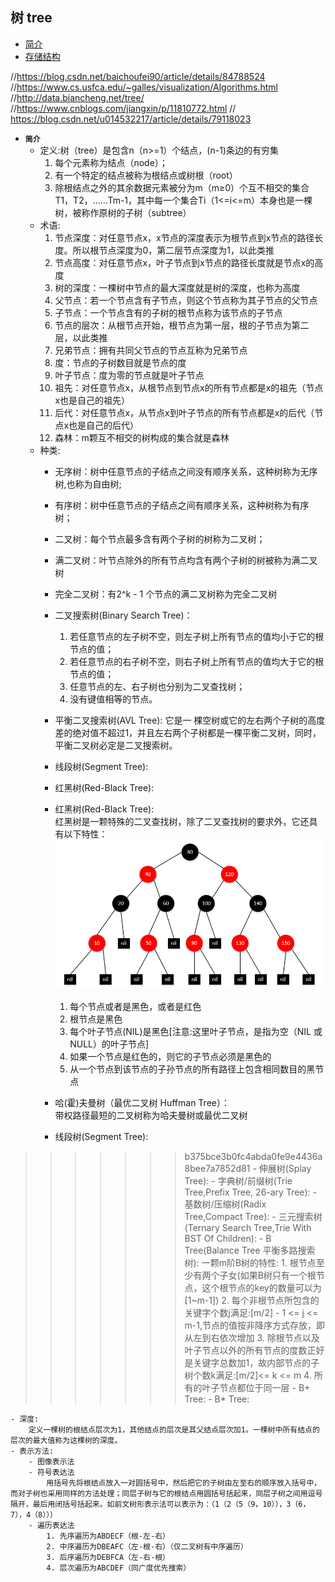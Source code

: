 ## 树 tree

- [简介](#1)
- [存储结构](#2) 


//https://blog.csdn.net/baichoufei90/article/details/84788524
//https://www.cs.usfca.edu/~galles/visualization/Algorithms.html
//http://data.biancheng.net/tree/
//https://www.cnblogs.com/jiangxin/p/11810772.html
// https://blog.csdn.net/u014532217/article/details/79118023

- <i id="1"></i>**`简介`**   
    - 定义:树（tree）是包含n（n>=1）个结点，(n-1)条边的有穷集
        1. 每个元素称为结点（node）；
        2. 有一个特定的结点被称为根结点或树根（root）
        3. 除根结点之外的其余数据元素被分为m（m≥0）个互不相交的集合T1，T2，……Tm-1，其中每一个集合Ti（1<=i<=m）本身也是一棵树，被称作原树的子树（subtree）
    - 术语:
        1. 节点深度：对任意节点x，x节点的深度表示为根节点到x节点的路径长度。所以根节点深度为0，第二层节点深度为1，以此类推
        2. 节点高度：对任意节点x，叶子节点到x节点的路径长度就是节点x的高度
        3. 树的深度：一棵树中节点的最大深度就是树的深度，也称为高度
        4. 父节点：若一个节点含有子节点，则这个节点称为其子节点的父节点
        5. 子节点：一个节点含有的子树的根节点称为该节点的子节点
        6. 节点的层次：从根节点开始，根节点为第一层，根的子节点为第二层，以此类推
        7. 兄弟节点：拥有共同父节点的节点互称为兄弟节点
        8. 度：节点的子树数目就是节点的度
        9. 叶子节点：度为零的节点就是叶子节点
        10. 祖先：对任意节点x，从根节点到节点x的所有节点都是x的祖先（节点x也是自己的祖先）
        11. 后代：对任意节点x，从节点x到叶子节点的所有节点都是x的后代（节点x也是自己的后代）
        12. 森林：m颗互不相交的树构成的集合就是森林
    - 种类:
        - 无序树：树中任意节点的子结点之间没有顺序关系，这种树称为无序树,也称为自由树;
        - 有序树：树中任意节点的子结点之间有顺序关系，这种树称为有序树；
        - 二叉树：每个节点最多含有两个子树的树称为二叉树；
        - 满二叉树：叶节点除外的所有节点均含有两个子树的树被称为满二叉树
        - 完全二叉树：有2^k - 1 个节点的满二叉树称为完全二叉树
        - 二叉搜索树(Binary Search Tree)：
            1. 若任意节点的左子树不空，则左子树上所有节点的值均小于它的根节点的值；
            2. 若任意节点的右子树不空，则右子树上所有节点的值均大于它的根节点的值；
            3. 任意节点的左、右子树也分别为二叉查找树；
            4. 没有键值相等的节点。
        - 平衡二叉搜索树(AVL Tree):
                    它是一 棵空树或它的左右两个子树的高度差的绝对值不超过1，并且左右两个子树都是一棵平衡二叉树，同时，平衡二叉树必定是二叉搜索树。
        - 线段树(Segment Tree):
        - 红黑树(Red-Black Tree):

        - 红黑树(Red-Black Tree):  
            红黑树是一颗特殊的二叉查找树，除了二叉查找树的要求外，它还具有以下特性：
            ![read_black_tree](./read_black_tree/read_black_tree.png)
            1. 每个节点或者是黑色，或者是红色
            2. 根节点是黑色
            3. 每个叶子节点(NIL)是黑色[注意:这里叶子节点，是指为空（NIL 或NULL）的叶子节点]
            4. 如果一个节点是红色的，则它的子节点必须是黑色的
            5. 从一个节点到该节点的子孙节点的所有路径上包含相同数目的黑节点
        - 哈(霍)夫曼树（最优二叉树 Huffman Tree）：  
            带权路径最短的二叉树称为哈夫曼树或最优二叉树
        - 线段树(Segment Tree):
        
>>>>>>> b375bce3b0fc4abda0fe9e4436a8bee7a7852d81
        - 伸展树(Splay Tree):
        - 字典树/前缀树(Trie Tree,Prefix Tree, 26-ary Tree):
        - 基数树/压缩树(Radix Tree,Compact Tree):
        - 三元搜索树(Ternary Search Tree,Trie With BST Of Children):
        - B Tree(Balance Tree 平衡多路搜索树):
            一颗m阶B树的特性:
            1. 根节点至少有两个子女(如果B树只有一个根节点，这个根节点的key的数量可以为[1~m-1])
            2. 每个非根节点所包含的关键字个数j满足:[m/2] - 1 <= j <= m-1,节点的值按非降序方式存放，即从左到右依次增加
            3. 除根节点以及叶子节点以外的所有节点的度数正好是关键字总数加1，故内部节点的子树个数k满足:[m/2]<= k <= m
            4. 所有的叶子节点都位于同一层
        - B+ Tree:
        - B* Tree:
       
    - 深度:
        定义一棵树的根结点层次为1，其他结点的层次是其父结点层次加1。一棵树中所有结点的层次的最大值称为这棵树的深度。
    - 表示方法:
        - 图像表示法
        - 符号表达法
            用括号先将根结点放入一对圆括号中，然后把它的子树由左至右的顺序放入括号中，而对子树也采用同样的方法处理；同层子树与它的根结点用圆括号括起来，同层子树之间用逗号隔开，最后用闭括号括起来。如前文树形表示法可以表示为：（1（2（5（9，10）），3（6，7），4（8）））
        - 遍历表达法
            1. 先序遍历为ABDECF（根-左-右）
            2. 中序遍历为DBEAFC（左-根-右）（仅二叉树有中序遍历）
            3. 后序遍历为DEBFCA（左-右-根）
            4. 层次遍历为ABCDEF（同广度优先搜索）



